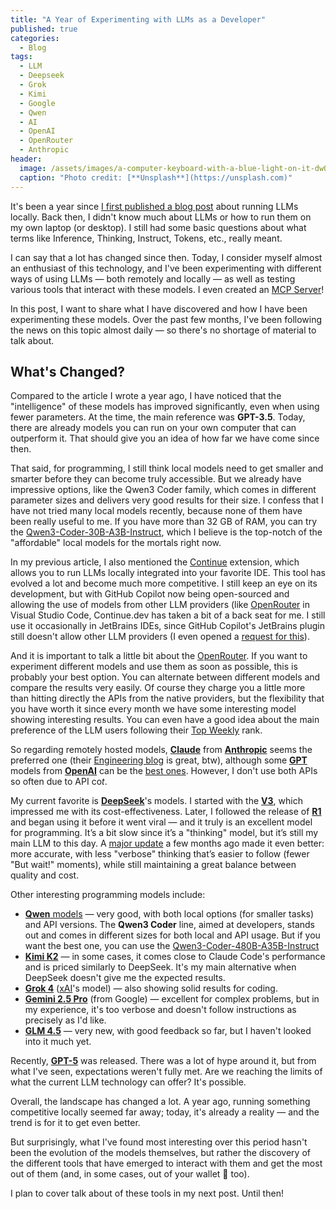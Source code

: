 ```yaml
---
title: "A Year of Experimenting with LLMs as a Developer"
published: true
categories:
  - Blog
tags:
  - LLM
  - Deepseek
  - Grok
  - Kimi
  - Google
  - Qwen
  - AI
  - OpenAI
  - OpenRouter
  - Anthropic
header:
  image: /assets/images/a-computer-keyboard-with-a-blue-light-on-it-dwOcAJxSuD8.jpg
  caption: "Photo credit: [**Unsplash**](https://unsplash.com)"
---
```


It's been a year since [I first published a blog post](https://dherik.com/blog/adventures-llm-local/) about running LLMs locally. Back then, I didn't know much about LLMs or how to run them on my own laptop (or desktop). I still had some basic questions about what terms like Inference, Thinking, Instruct, Tokens, etc., really meant.

I can say that a lot has changed since then. Today, I consider myself almost an enthusiast of this technology, and I've been experimenting with different ways of using LLMs — both remotely and locally — as well as testing various tools that interact with these models. I even created an [MCP Server](https://modelcontextprotocol.io/quickstart/server)!

In this post, I want to share what I have discovered and how I have been experimenting these models. Over the past few months, I've been following the news on this topic almost daily — so there's no shortage of material to talk about.

## What's Changed?

Compared to the article I wrote a year ago, I have noticed that the "intelligence" of these models has improved significantly, even when using fewer parameters. At the time, the main reference was **GPT-3.5**. Today, there are already models you can run on your own computer that can outperform it. That should give you an idea of how far we have come since then.

That said, for programming, I still think local models need to get smaller and smarter before they can become truly accessible. But we already have impressive options, like the Qwen3 Coder family, which comes in different parameter sizes and delivers very good results for their size. I confess that I have not tried many local models recently, because none of them have been really useful to me. If you have more than 32 GB of RAM, you can try the [Qwen3-Coder-30B-A3B-Instruct](https://huggingface.co/Qwen/Qwen3-Coder-30B-A3B-Instruct), which I believe is the top-notch of the "affordable" local models for the mortals right now.

In my previous article, I also mentioned the [Continue](https://www.continue.dev) extension, which allows you to run LLMs locally integrated into your favorite IDE. This tool has evolved a lot and become much more competitive. I still keep an eye on its development, but with GitHub Copilot now being open-sourced and allowing the use of models from other LLM providers (like [OpenRouter](https://openrouter.ai) in Visual Studio Code, Continue.dev has taken a bit of a back seat for me. I still use it occasionally in JetBrains IDEs, since GitHub Copilot's JetBrains plugin still doesn't allow other LLM providers (I even opened a [request for this](https://github.com/microsoft/copilot-intellij-feedback/issues/522#event-19046829434)).

And it is important to talk a little bit about the [OpenRouter](https://openrouter.ai). If you want to experiment different models and use them as soon as possible, this is probably your best option. You can alternate between different models and compare the results very easily. Of course they charge you a little more than hitting directly the APIs from the native providers, but the flexibility that you have worth it since every month we have some interesting model showing interesting results. You can even have a good idea about the main preference of the LLM users following their [Top Weekly](https://openrouter.ai/models?order=top-weekly) rank.

So regarding remotely hosted models, [**Claude**](https://claude.ai) from [**Anthropic**](https://www.anthropic.com) seems the preferred one (their [Engineering blog](https://www.anthropic.com/engineering) is great, btw), although some [**GPT**](https://platform.openai.com/docs/models) models from [**OpenAI**](https://openai.com) can be the [best ones](https://aider.chat/docs/leaderboards/). However, I don't use both APIs so often due to API co$t$.

My current favorite is [**DeepSeek**](https://www.deepseek.com)'s models. I started with the [**V3**](https://github.com/deepseek-ai/DeepSeek-V3), which impressed me with its cost-effectiveness. Later, I followed the release of [**R1**](https://github.com/deepseek-ai/DeepSeek-R1) and began using it before it went viral — and it truly is an excellent model for programming. It’s a bit slow since it’s a "thinking" model, but it’s still my main LLM to this day. A [major update](https://api-docs.deepseek.com/news/news250528) a few months ago made it even better: more accurate, with less "verbose" thinking that’s easier to follow (fewer "But wait!" moments), while still maintaining a great balance between quality and cost.

Other interesting programming models include:

- [**Qwen** models](https://chat.qwen.ai) — very good, with both local options (for smaller tasks) and API versions. The **Qwen3 Coder** line, aimed at developers, stands out and comes in different sizes for both local and API usage. But if you want the best one, you can use the [Qwen3-Coder-480B-A35B-Instruct](https://huggingface.co/Qwen/Qwen3-Coder-480B-A35B-Instruct)
- [**Kimi K2**](https://www.kimi.com) — in some cases, it comes close to Claude Code's performance and is priced similarly to DeepSeek. It's my main alternative when DeepSeek doesn't give me the expected results.
- [**Grok 4**](https://x.ai/news/grok-4) ([xAI](https://x.ai)'s model) — also showing solid results for coding.
- [**Gemini 2.5 Pro**](https://cloud.google.com/vertex-ai/generative-ai/docs/models/gemini/2-5-pro?hl=pt-br) (from Google) — excellent for complex problems, but in my experience, it's too verbose and doesn't follow instructions as precisely as I'd like.
- [**GLM 4.5**](https://z.ai/blog/glm-4.5) — very new, with good feedback so far, but I haven't looked into it much yet.

Recently, [**GPT-5**](https://openai.com/index/introducing-gpt-5/) was released. There was a lot of hype around it, but from what I've seen, expectations weren't fully met. Are we reaching the limits of what the current LLM technology can offer? It's possible.

Overall, the landscape has changed a lot. A year ago, running something competitive locally seemed far away; today, it's already a reality — and the trend is for it to get even better.

But surprisingly, what I've found most interesting over this period hasn't been the evolution of the models themselves, but rather the discovery of the different tools that have emerged to interact with them and get the most out of them (and, in some cases, out of your wallet 💸 too).

I plan to cover talk about of these tools in my next post. Until then!
